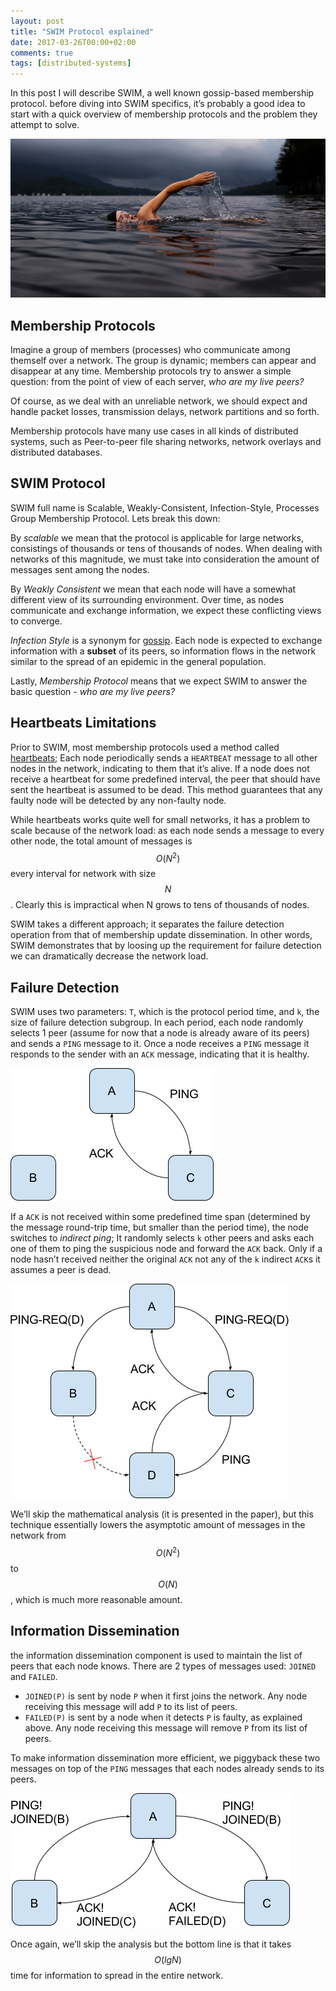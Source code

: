 ```yaml
---
layout: post
title: "SWIM Protocol explained"                                                                                                                 
date: 2017-03-26T00:00+02:00
comments: true
tags: [distributed-systems]
---
```


In this post I will describe SWIM, a well known gossip-based membership protocol. before diving into SWIM specifics, it’s probably a good idea to start with a quick overview of membership protocols and the problem they attempt to solve.

<!-- more -->

![Header](/public/img/swim-protocol/header.jpg)

Membership Protocols
--------------------

Imagine a group of members (processes) who communicate among themself over a network.
The group is dynamic; members can appear and disappear at any time. Membership protocols try to answer a simple question: from the point of view of each server, *who are my live peers?*

Of course, as we deal with an unreliable network, we should expect and handle packet losses, transmission delays, network partitions and so forth.

Membership protocols have many use cases in all kinds of distributed systems, such as Peer-to-peer file sharing networks, network overlays and distributed databases.

SWIM Protocol
-------------

SWIM full name is Scalable, Weakly-Consistent, Infection-Style, Processes Group Membership Protocol.
Lets break this down:

By *scalable* we mean that the protocol is applicable for large networks, consistings of thousands or tens of thousands of nodes. When dealing with networks of this magnitude, we must take into consideration the amount of messages sent among the nodes.

By *Weakly Consistent* we mean that each node will have a somewhat different view of its surrounding environment. Over time, as nodes communicate and exchange information, we expect these conflicting views to converge.

*Infection Style* is a synonym for [gossip](https://en.wikipedia.org/wiki/Gossip_protocol). Each node is expected to exchange information with a **subset** of its peers, so information flows in the network similar to the spread of an epidemic in the general population.

Lastly, *Membership Protocol* means that we expect SWIM to answer the basic question - *who are my live peers?*

Heartbeats Limitations
----------------------

Prior to SWIM, most membership protocols used a method called [heartbeats](https://en.wikipedia.org/wiki/Heartbeat_(computing)); Each node 
periodically sends a `HEARTBEAT` message to all other nodes in the network, indicating to them that it’s alive. If a node does not receive a 
heartbeat for some predefined interval, the peer that should have sent the heartbeat is assumed to be dead. This method guarantees that any 
faulty node will be detected by any non-faulty node. 

While heartbeats works quite well for small networks, it has a problem to scale because of the 
network load: as each node sends a message to every other node, the total amount of messages is $$O(N^2)$$ every interval for network with 
size $$N$$. Clearly this is impractical when N grows to tens of thousands of nodes.

SWIM takes a different approach; it separates the failure detection operation from that of membership update dissemination. In other words, 
SWIM demonstrates that by loosing up the requirement for failure detection we can dramatically decrease the network load.

Failure Detection
------------------
SWIM uses two parameters: `T`, which is the protocol period time, and `k`, the size of failure detection subgroup. In each period, each node 
randomly selects 1 peer (assume for now that a node is already aware of its peers) and sends a `PING` message to it. Once a node receives a 
`PING` message it responds to the sender with an `ACK` message, indicating that it is healthy.

![ping ack](/public/img/swim-protocol/ping-ack.png)

If a `ACK` is not received within some predefined time span (determined by the message round-trip time, but smaller than the period time), 
the node switches to *indirect ping*; It randomly selects `k` other peers and asks each one of them to ping the suspicious node and forward the 
`ACK` back. Only if a node hasn’t received neither the original `ACK` not any of the `k` indirect `ACK`s it assumes a peer is dead.

![indirect ping](/public/img/swim-protocol/indirect-ping.png)

We’ll skip the mathematical analysis (it is presented in the paper), but this technique essentially lowers the asymptotic amount of messages 
in the network from $$O(N^2)$$ to $$O(N)$$, which is much more reasonable amount.

Information Dissemination
--------------------------

the information dissemination component is used to maintain the list of peers that each node knows. There are 2 types of messages used: 
`JOINED` and `FAILED`.

* `JOINED(P)` is sent by node `P` when it first joins the network. Any node receiving this message will add `P` to its list of peers.
* `FAILED(P)` is sent by a node when it detects `P` is faulty, as explained above. Any node receiving this message will remove `P` from its 
list of peers.

To make information dissemination more efficient, we piggyback these two messages on top of the `PING` messages that each nodes already 
sends to its peers. 

![piggybacking messages](/public/img/swim-protocol/piggyback.png)

Once again, we’ll skip the analysis but the bottom line is that it takes $$O(lgN)$$ time for information to spread in the entire network.

